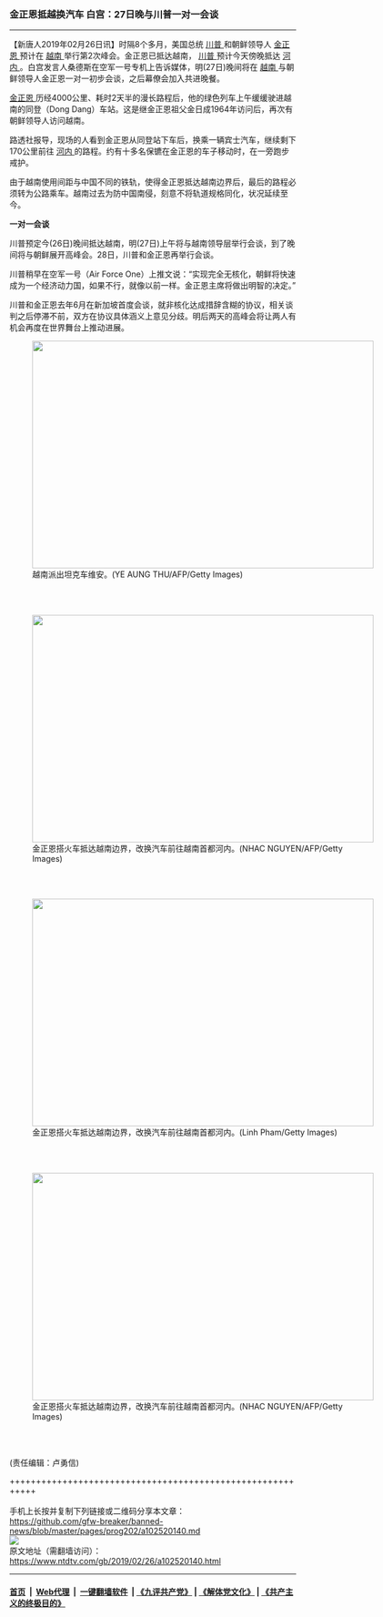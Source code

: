 ### 金正恩抵越换汽车 白宫：27日晚与川普一对一会谈
------------------------

<div class="post_content">
 <p>
  【新唐人2019年02月26日讯】时隔8个多月，美国总统
  <a href="https://www.ntdtv.com/gb/川普.htm">
   川普
  </a>
  和朝鲜领导人
  <a href="https://www.ntdtv.com/gb/金正恩.htm">
   金正恩
  </a>
  预计在
  <a href="https://www.ntdtv.com/gb/越南.htm">
   越南
  </a>
  举行第2次峰会。金正恩已抵达越南，
  <a href="https://www.ntdtv.com/gb/川普.htm">
   川普
  </a>
  预计今天傍晚抵达
  <a href="https://www.ntdtv.com/gb/河内.htm">
   河内
  </a>
  。白宫发言人桑德斯在空军一号专机上告诉媒体，明(27日)晚间将在
  <a href="https://www.ntdtv.com/gb/越南.htm">
   越南
  </a>
  与朝鲜领导人金正恩一对一初步会谈，之后幕僚会加入共进晚餐。
 </p>
 <p>
  <a href="https://www.ntdtv.com/gb/金正恩.htm">
   金正恩
  </a>
  历经4000公里、耗时2天半的漫长路程后，他的绿色列车上午缓缓驶进越南的同登（Dong Dang）车站。这是继金正恩祖父金日成1964年访问后，再次有朝鲜领导人访问越南。
 </p>
 <p>
  路透社报导，现场的人看到金正恩从同登站下车后，换乘一辆宾士汽车，继续剩下170公里前往
  <a href="https://www.ntdtv.com/gb/河内.htm">
   河内
  </a>
  的路程。约有十多名保镳在金正恩的车子移动时，在一旁跑步戒护。
 </p>
 <p>
  由于越南使用间距与中国不同的铁轨，使得金正恩抵达越南边界后，最后的路程必须转为公路乘车。越南过去为防中国南侵，刻意不将轨道规格同化，状况延续至今。
 </p>
 <p>
  <strong>
   一对一会谈
  </strong>
 </p>
 <p>
  川普预定今(26日)晚间抵达越南，明(27日)上午将与越南领导层举行会谈，到了晚间将与朝鲜展开高峰会。28日，川普和金正恩再举行会谈。
 </p>
 <p>
  川普稍早在空军一号（Air Force One）上推文说：“实现完全无核化，朝鲜将快速成为一个经济动力国，如果不行，就像以前一样。金正恩主席将做出明智的决定。”
 </p>
 <p>
  川普和金正恩去年6月在新加坡首度会谈，就非核化达成措辞含糊的协议，相关谈判之后停滞不前，双方在协议具体涵义上意见分歧。明后两天的高峰会将让两人有机会再度在世界舞台上推动进展。
 </p>
 <figure class="wp-caption alignnone" id="attachment_102520157" style="width: 600px">
  <img alt="" class="size-medium wp-image-102520157" height="400" src="https://www.ntdtv.com/assets/uploads/2019/02/GettyImages-1127441822-600x400.jpg" width="600">
   <br/><figcaption class="wp-caption-text">
    越南派出坦克车维安。(YE AUNG THU/AFP/Getty Images)
   </figcaption><br/>
  </img>
 </figure><br/>
 <figure class="wp-caption alignnone" id="attachment_102520151" style="width: 600px">
  <img alt="" class="size-medium wp-image-102520151" height="400" src="https://www.ntdtv.com/assets/uploads/2019/02/GettyImages-1127441733-600x400.jpg" width="600"/>
  <br/><figcaption class="wp-caption-text">
   金正恩搭火车抵达越南边界，改换汽车前往越南首都河内。(NHAC NGUYEN/AFP/Getty Images)
  </figcaption><br/>
 </figure><br/>
 <figure class="wp-caption alignnone" id="attachment_102520150" style="width: 600px">
  <img alt="" class="size-medium wp-image-102520150" height="400" src="https://www.ntdtv.com/assets/uploads/2019/02/GettyImages-1127441470-600x400.jpg" width="600"/>
  <br/><figcaption class="wp-caption-text">
   金正恩搭火车抵达越南边界，改换汽车前往越南首都河内。(Linh Pham/Getty Images)
  </figcaption><br/>
 </figure><br/>
 <figure class="wp-caption alignnone" id="attachment_102520149" style="width: 600px">
  <img alt="" class="size-medium wp-image-102520149" height="400" src="https://www.ntdtv.com/assets/uploads/2019/02/GettyImages-1127441540-600x400.jpg" width="600"/>
  <br/><figcaption class="wp-caption-text">
   金正恩搭火车抵达越南边界，改换汽车前往越南首都河内。(NHAC NGUYEN/AFP/Getty Images)
  </figcaption><br/>
 </figure><br/>
 <p>
  (责任编辑：卢勇信)
 </p>
 <div class="single_ad">
 </div>
</div>

+++++++++++++++++++++++++++++++++++++++++++++++++++++++++++<br/><br/>
手机上长按并复制下列链接或二维码分享本文章：<br/>
https://github.com/gfw-breaker/banned-news/blob/master/pages/prog202/a102520140.md <br/>
<a href='https://github.com/gfw-breaker/banned-news/blob/master/pages/prog202/a102520140.md'><img src='https://github.com/gfw-breaker/banned-news/blob/master/pages/prog202/a102520140.md.png'/></a> <br/>
原文地址（需翻墙访问）：https://www.ntdtv.com/gb/2019/02/26/a102520140.html


------------------------
#### [首页](https://github.com/gfw-breaker/banned-news/blob/master/README.md) &nbsp;|&nbsp; [Web代理](https://github.com/labour-camp/helloworld) &nbsp;|&nbsp; [一键翻墙软件](https://github.com/gfw-breaker/nogfw/blob/master/README.md) &nbsp;| [《九评共产党》](https://github.com/gfw-breaker/9ping.md/blob/master/README.md#九评之一评共产党是什么) | [《解体党文化》](https://github.com/gfw-breaker/jtdwh.md/blob/master/README.md) | [《共产主义的终极目的》](https://github.com/gfw-breaker/gczydzjmd.md/blob/master/README.md)

